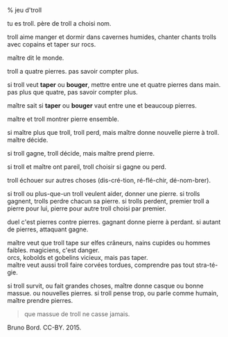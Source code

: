 % jeu d'troll

tu es troll. père de troll a choisi nom.

troll aime manger et dormir dans cavernes humides, chanter chants trolls avec copains et taper sur rocs.

maître dit le monde.

troll a quatre pierres. pas savoir compter plus.

si troll veut **taper** ou **bouger**, mettre entre une et quatre pierres dans main. pas plus que quatre, pas savoir compter plus.

maître sait si **taper** ou **bouger** vaut entre une et beaucoup pierres.

maître et troll montrer pierre ensemble.

si maître plus que troll, troll perd, mais maître donne nouvelle pierre à troll. maître décide.

si troll gagne, troll décide, mais maître prend pierre.

si troll et maître ont pareil, troll choisir si gagne ou perd.

troll échouer sur autres choses (dis-cré-tion, ré-flé-chir, dé-nom-brer).

si troll ou plus-que-un troll veulent aider, donner une pierre. si trolls gagnent, trolls perdre chacun sa pierre. si trolls perdent, premier troll a pierre pour lui, pierre pour autre troll choisi par premier.

duel c'est pierres contre pierres. gagnant donne pierre à perdant. si autant de pierres, attaquant gagne.

maître veut que troll tape sur elfes crâneurs, nains cupides ou hommes faibles. magiciens, c'est danger.  
orcs, kobolds et gobelins vicieux, mais pas taper.  
maître veut aussi troll faire corvées tordues, comprendre pas tout stra-té-gie.

si troll survit, ou fait grandes choses, maître donne casque ou bonne massue. ou nouvelles pierres. si troll pense trop, ou parle comme humain, maître prendre pierres.

> que massue de troll ne casse jamais.

Bruno Bord. CC-BY. 2015.
